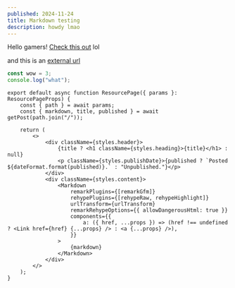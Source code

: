 ```yaml
---
published: 2024-11-24
title: Markdown testing
description: howdy lmao
---
```


Hello gamers! [Check this out](./writeups/sdctf2024.md) lol

and this is an [external url](https://github.com/acmucsd/hack-website/commits/main/README.md)

```js
const wow = 3;
console.log("what");
```

```tsx
export default async function ResourcePage({ params }: ResourcePageProps) {
	const { path } = await params;
	const { markdown, title, published } = await getPost(path.join("/"));

	return (
		<>
			<div className={styles.header}>
				{title ? <h1 className={styles.heading}>{title}</h1> : null}
				<p className={styles.publishDate}>{published ? `Posted ${dateFormat.format(published)}.` : "Unpublished."}</p>
			</div>
			<div className={styles.content}>
				<Markdown
					remarkPlugins={[remarkGfm]}
					rehypePlugins={[rehypeRaw, rehypeHighlight]}
					urlTransform={urlTransform}
					remarkRehypeOptions={{ allowDangerousHtml: true }}
					components={{
						a: ({ href, ...props }) => (href !== undefined ? <Link href={href} {...props} /> : <a {...props} />),
					}}
				>
					{markdown}
				</Markdown>
			</div>
		</>
	);
}
```
